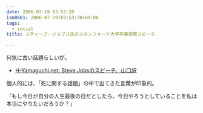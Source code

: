 ```yaml
---
date: 2006-07-19 03:53:20
iso8601: 2006-07-19T03:53:20+09:00
tags:
  - social
title: スティーブ・ジョブス氏のスタンフォード大学卒業祝賀スピーチ

---
```


<div class="entry-body">
  <p>何気に古い話題らしいが。</p>

  <ul>
    <li><a href="http://www.h-yamaguchi.net/2006/07/jobs_2f1c.html">H-Yamaguchi.net: Steve Jobsのスピーチ、山口訳</a></li>
  </ul>
  <p>個人的には、「死に関する話題」の中で出てきた言葉が印象的。</p>

  <p>「もし今日が自分の人生最後の日だとしたら、今日やろうとしていることを私は本当にやりたいだろうか？」</p>
</div>
